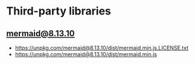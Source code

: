 # Third-party libraries

## mermaid@8.13.10

- <https://unpkg.com/mermaid@8.13.10/dist/mermaid.min.js.LICENSE.txt>
- <https://unpkg.com/mermaid@8.13.10/dist/mermaid.min.js>
